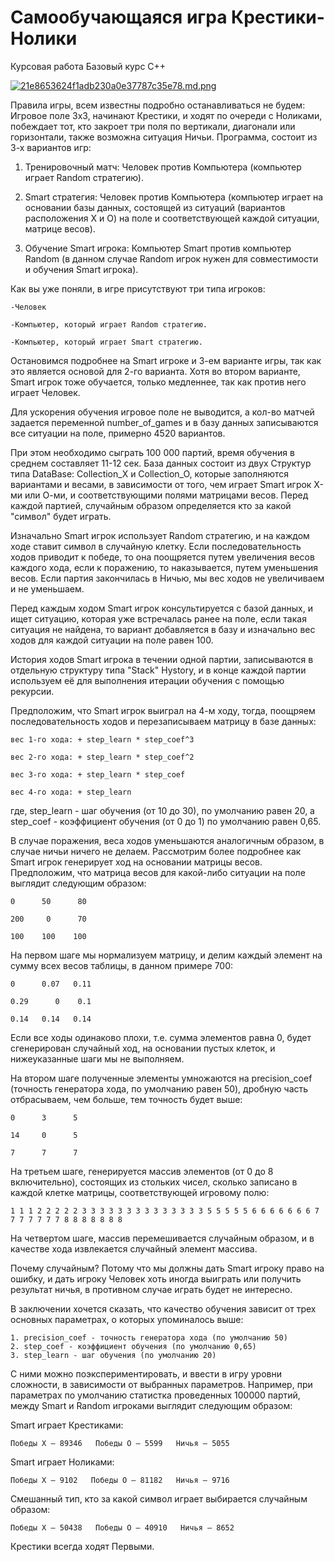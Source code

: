 # Самообучающаяся игра Крестики-Нолики
Курсовая работа Базовый курс С++

[![21e8653624f1adb230a0e37787c35e78.md.png](https://pickasso.info/images/2020/06/13/21e8653624f1adb230a0e37787c35e78.md.png)](https://pickasso.info/image/K0ITR)

Правила игры, всем известны подробно останавливаться не будем: Игровое поле 3х3, начинают Крестики, и ходят по очереди с Ноликами, побеждает тот, кто закроет три поля по вертикали, 
диагонали или горизонтали, также возможна ситуация Ничьи.
Программа, состоит из 3-х вариантов игр:
	
1. Тренировочный матч: Человек против Компьютера (компьютер играет Random стратегию).
	
2. Smart стратегия: Человек против Компьютера (компьютер играет на основании базы данных, состоящей из ситуаций (вариантов расположения X и О) на поле и соответствующей каждой ситуации, матрице весов).
	
3. Обучение Smart игрока: Компьютер Smart против компьютер Random (в данном случае Random игрок нужен для совместимости и обучения Smart игрока).

Как вы уже поняли, в игре присутствуют три типа игроков:

	-Человек

	-Компьютер, который играет Random стратегию.

	-Компьютер, который играет Smart стратегию.

Остановимся подробнее на Smart игроке и 3-ем варианте игры, так как это является основой для 2-го варианта. Хотя во втором варианте, Smart игрок тоже обучается, только медленнее, так как против него играет Человек. 

Для ускорения обучения игровое поле не выводится, а кол-во матчей задается переменной number_of_games и в базу данных записываются все ситуации на поле, примерно 4520 вариантов. 

При этом необходимо сыграть 100 000 партий, время обучения в среднем составляет 11-12 сек. База данных состоит из двух Структур типа DataBase: Collection_X и Collection_O, которые заполняются вариантами и весами, в зависимости от того, чем играет Smart игрок Х-ми или О-ми, и соответствующими полями матрицами весов. Перед каждой партией, случайным образом определяется кто за какой "символ" будет играть.

Изначально Smart игрок использует Random стратегию, и на каждом ходе ставит символ в случайную клетку. Если последовательность ходов приводит к победе, то она поощряется путем увеличения весов каждого хода, если к поражению, то наказывается, путем уменьшения весов. Если партия закончилась в Ничью, мы вес ходов не увеличиваем и не уменьшаем.

Перед каждым ходом Smart игрок консультируется с базой данных, и ищет ситуацию, которая уже встречалась ранее на поле, если такая ситуация не найдена, то вариант добавляется в базу и изначально вес ходов для каждой ситуации на поле равен 100.

История ходов Smart игрока в течении одной партии, записываются в отдельную структуру типа "Stack" Hystory, и в конце каждой партии используем её для выполнения итерации обучения с помощью рекурсии.  

Предположим, что Smart игрок выиграл на 4-м ходу, тогда, поощряем последовательность ходов и перезаписываем матрицу в базе данных:

	вес 1-го хода: + step_learn * step_coef^3 

	вес 2-го хода: + step_learn * step_coef^2

	вес 3-го хода: + step_learn * step_coef

	вес 4-го хода: + step_learn

где, step_learn - шаг обучения (от 10 до 30), по умолчанию равен 20, а step_coef - коэффициент обучения (от 0 до 1) по умолчанию равен 0,65.

В случае поражения, веса ходов уменьшаются аналогичным образом, в случае ничьи ничего не делаем. Рассмотрим более подробнее как Smart игрок генерирует ход на основании матрицы весов. Предположим, что матрица весов для какой-либо ситуации на поле выглядит следующим образом:
  
	0      50      80

	200     0      70

	100    100    100
На первом шаге мы нормализуем матрицу, и делим каждый элемент на сумму всех весов таблицы, в данном примере 700:

	0      0.07   0.11

	0.29      0    0.1
	
	0.14   0.14   0.14
Если все ходы одинаково плохи, т.е. сумма элементов равна 0, будет сгенерирован случайный ход, на основании пустых клеток, и нижеуказанные шаги мы не выполняем.

На втором шаге полученные элементы умножаются на precision_coef (точность генератора хода, по умолчанию равен 50), дробную часть отбрасываем, чем больше, тем точность будет выше:
 
 	0      3      5

	14     0      5
 
 	7      7      7
На третьем шаге, генерируется массив элементов (от 0 до 8 включительно), состоящих из стольких чисел, сколько записано в каждой клетке матрицы, соответствующей игровому полю:

	1 1 1 2 2 2 2 2 3 3 3 3 3 3 3 3 3 3 3 3 3 3 5 5 5 5 5 6 6 6 6 6 6 6 7 7 7 7 7 7 7 8 8 8 8 8 8 8 

На четвертом шаге, массив перемешивается случайным образом, и в качестве хода извлекается случайный элемент массива.

Почему случайным? Потому что мы должны дать Smart игроку право на ошибку, и дать игроку Человек хоть иногда выиграть или получить результат ничья, в противном случае играть будет не интересно. 

В заключении хочется сказать, что качество обучения зависит от трех основных параметрах, о которых упоминалось выше:

	1. precision_coef - точность генератора хода (по умолчанию 50)
	2. step_coef - коэффициент обучения (по умолчанию 0,65)
	3. step_learn - шаг обучения (по умолчанию 20)

С ними можно поэкспериментировать, и ввести в игру уровни сложности, в зависимости от выбранных параметров. Например, при параметрах по умолчанию статистка проведенных 100000 партий, между Smart и Random игроками выглядит следующим образом:

Smart играет Крестиками:

	Победы X – 89346   Победы O – 5599   Ничья – 5055

Smart играет Ноликами:

	Победы X – 9102   Победы O – 81182   Ничья – 9716

Смешанный тип, кто за какой символ играет выбирается случайным образом:

	Победы X – 50438   Победы O – 40910   Ничья – 8652

Крестики всегда ходят Первыми.
